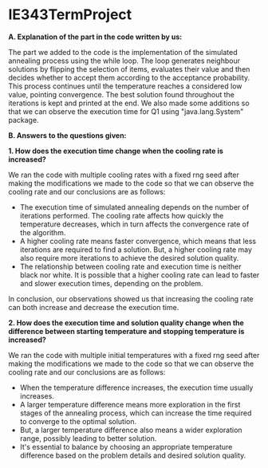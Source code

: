 # IE343TermProject
**A\. Explanation of the part in the code written by us:**

The part we added to the code is the implementation of the simulated annealing
process using the while loop. The loop generates neighbour solutions by flipping
the selection of items, evaluates their value and then decides whether
to accept them according to the acceptance probability. This process
continues until the temperature reaches a considered low value, pointing
convergence. The best solution found throughout the iterations is kept
and printed at the end. We also made some additions so that we can
observe the execution time for Q1 using "java.lang.System" package.

**B\. Answers to the questions given:**

**1\. How does the execution time change when the cooling rate is
increased?**

We ran the code with multiple cooling rates with a fixed rng seed after
making the modifications we made to the code so that we can observe the
cooling rate and our conclusions are as follows:

 - The execution time of simulated annealing depends on the number of
iterations performed. The cooling rate affects how quickly the
temperature decreases, which in turn affects the convergence rate of the
algorithm.  
- A higher cooling rate means faster convergence, which
means that less iterations are required to find a solution. But, a
higher cooling rate may also require more iterations to achieve the
desired solution quality.  
- The relationship between cooling rate and
execution time is neither black nor white. It is possible that a higher
cooling rate can lead to faster and slower execution times, depending on
the problem.

In conclusion, our observations showed us that increasing the cooling
rate can both increase and decrease the execution time.

**2\. How does the execution time and solution quality change when the
difference between starting temperature and stopping temperature is
increased?**

We ran the code with multiple initial temperatures with a fixed rng seed
after making the modifications we made to the code so that we can
observe the cooling rate and our conclusions are as follows:

 - When the temperature difference increases, the execution time usually
increases.  
- A larger temperature difference means more exploration in
the first stages of the annealing process, which can increase the time
required to converge to the optimal solution.  
- But, a larger temperature difference also means a wider exploration range, possibly
leading to better solution.  
- It's essential to balance by choosing an
appropriate temperature difference based on the problem details and
desired solution quality.
